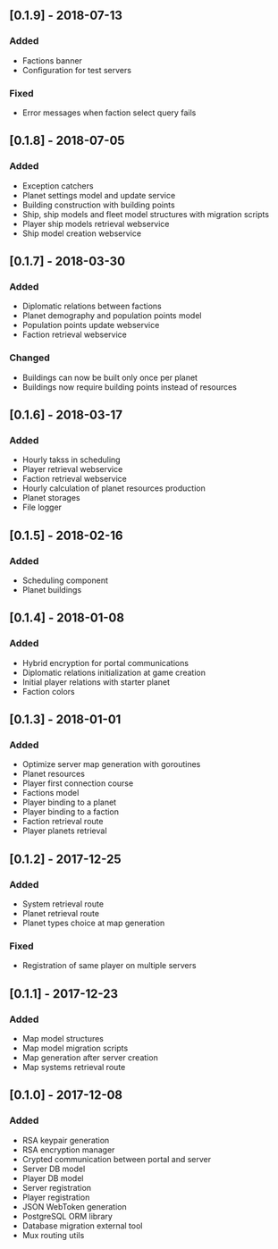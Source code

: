 ## [0.1.9] - 2018-07-13
### Added
- Factions banner
- Configuration for test servers

### Fixed
- Error messages when faction select query fails

## [0.1.8] - 2018-07-05
### Added
- Exception catchers
- Planet settings model and update service
- Building construction with building points
- Ship, ship models and fleet model structures with migration scripts
- Player ship models retrieval webservice
- Ship model creation webservice

## [0.1.7] - 2018-03-30
### Added
- Diplomatic relations between factions
- Planet demography and population points model
- Population points update webservice
- Faction retrieval webservice

### Changed
- Buildings can now be built only once per planet
- Buildings now require building points instead of resources

## [0.1.6] - 2018-03-17
### Added
- Hourly takss in scheduling
- Player retrieval webservice
- Faction retrieval webservice
- Hourly calculation of planet resources production
- Planet storages
- File logger

## [0.1.5] - 2018-02-16
### Added
- Scheduling component
- Planet buildings

## [0.1.4] - 2018-01-08
### Added
- Hybrid encryption for portal communications
- Diplomatic relations initialization at game creation
- Initial player relations with starter planet
- Faction colors

## [0.1.3] - 2018-01-01
### Added
- Optimize server map generation with goroutines
- Planet resources
- Player first connection course
- Factions model
- Player binding to a planet
- Player binding to a faction
- Faction retrieval route
- Player planets retrieval

## [0.1.2] - 2017-12-25
### Added
- System retrieval route
- Planet retrieval route
- Planet types choice at map generation

### Fixed
- Registration of same player on multiple servers

## [0.1.1] - 2017-12-23
### Added
- Map model structures
- Map model migration scripts
- Map generation after server creation
- Map systems retrieval route

## [0.1.0] - 2017-12-08
### Added
- RSA keypair generation
- RSA encryption manager
- Crypted communication between portal and server
- Server DB model
- Player DB model
- Server registration
- Player registration
- JSON WebToken generation
- PostgreSQL ORM library
- Database migration external tool
- Mux routing utils
